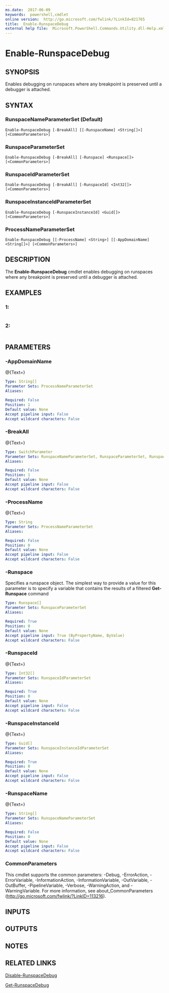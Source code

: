 ```yaml
---
ms.date:  2017-06-09
keywords:  powershell,cmdlet
online version:  http://go.microsoft.com/fwlink/?LinkId=821765
title:  Enable-RunspaceDebug
external help file:  Microsoft.PowerShell.Commands.Utility.dll-Help.xml
---
```


# Enable-RunspaceDebug

## SYNOPSIS
Enables debugging on runspaces where any breakpoint is preserved until a debugger is attached.

## SYNTAX

### RunspaceNameParameterSet (Default)
```
Enable-RunspaceDebug [-BreakAll] [[-RunspaceName] <String[]>] [<CommonParameters>]
```

### RunspaceParameterSet
```
Enable-RunspaceDebug [-BreakAll] [-Runspace] <Runspace[]> [<CommonParameters>]
```

### RunspaceIdParameterSet
```
Enable-RunspaceDebug [-BreakAll] [-RunspaceId] <Int32[]> [<CommonParameters>]
```

### RunspaceInstanceIdParameterSet
```
Enable-RunspaceDebug [-RunspaceInstanceId] <Guid[]> [<CommonParameters>]
```

### ProcessNameParameterSet
```
Enable-RunspaceDebug [[-ProcessName] <String>] [[-AppDomainName] <String[]>] [<CommonParameters>]
```

## DESCRIPTION
The **Enable-RunspaceDebug** cmdlet enables debugging on runspaces where any breakpoint is preserved until a debugger is attached.

## EXAMPLES

### 1:
```

```

### 2:
```

```

## PARAMETERS

### -AppDomainName
@{Text=}

```yaml
Type: String[]
Parameter Sets: ProcessNameParameterSet
Aliases: 

Required: False
Position: 1
Default value: None
Accept pipeline input: False
Accept wildcard characters: False
```

### -BreakAll
@{Text=}

```yaml
Type: SwitchParameter
Parameter Sets: RunspaceNameParameterSet, RunspaceParameterSet, RunspaceIdParameterSet
Aliases: 

Required: False
Position: 1
Default value: None
Accept pipeline input: False
Accept wildcard characters: False
```

### -ProcessName
@{Text=}

```yaml
Type: String
Parameter Sets: ProcessNameParameterSet
Aliases: 

Required: False
Position: 0
Default value: None
Accept pipeline input: False
Accept wildcard characters: False
```

### -Runspace
Specifies a runspace object.
The simplest way to provide a value for this parameter is to specify a variable that contains the results of a filtered **Get-Runspace** command

```yaml
Type: Runspace[]
Parameter Sets: RunspaceParameterSet
Aliases: 

Required: True
Position: 0
Default value: None
Accept pipeline input: True (ByPropertyName, ByValue)
Accept wildcard characters: False
```

### -RunspaceId
@{Text=}

```yaml
Type: Int32[]
Parameter Sets: RunspaceIdParameterSet
Aliases: 

Required: True
Position: 0
Default value: None
Accept pipeline input: False
Accept wildcard characters: False
```

### -RunspaceInstanceId
@{Text=}

```yaml
Type: Guid[]
Parameter Sets: RunspaceInstanceIdParameterSet
Aliases: 

Required: True
Position: 0
Default value: None
Accept pipeline input: False
Accept wildcard characters: False
```

### -RunspaceName
@{Text=}

```yaml
Type: String[]
Parameter Sets: RunspaceNameParameterSet
Aliases: 

Required: False
Position: 0
Default value: None
Accept pipeline input: False
Accept wildcard characters: False
```

### CommonParameters
This cmdlet supports the common parameters: -Debug, -ErrorAction, -ErrorVariable, -InformationAction, -InformationVariable, -OutVariable, -OutBuffer, -PipelineVariable, -Verbose, -WarningAction, and -WarningVariable. For more information, see about_CommonParameters (http://go.microsoft.com/fwlink/?LinkID=113216).

## INPUTS

## OUTPUTS

## NOTES

## RELATED LINKS

[Disable-RunspaceDebug](Disable-RunspaceDebug.md)

[Get-RunspaceDebug](Get-RunspaceDebug.md)

